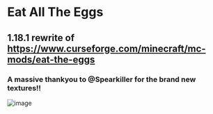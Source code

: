 # Eat All The Eggs

## 1.18.1 rewrite of https://www.curseforge.com/minecraft/mc-mods/eat-the-eggs
### A massive thankyou to @Spearkiller for the brand new textures!!

![image](https://user-images.githubusercontent.com/7688001/152664552-05605b7b-4daf-47ab-9984-535dc32b7ba7.png)




